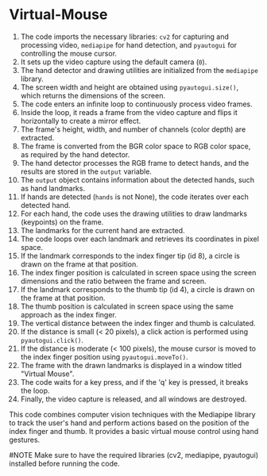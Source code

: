 # Virtual-Mouse


1. The code imports the necessary libraries: `cv2` for capturing and processing video, `mediapipe` for hand detection, and `pyautogui` for controlling the mouse cursor.
2. It sets up the video capture using the default camera (`0`).
3. The hand detector and drawing utilities are initialized from the `mediapipe` library.
4. The screen width and height are obtained using `pyautogui.size()`, which returns the dimensions of the screen.
5. The code enters an infinite loop to continuously process video frames.
6. Inside the loop, it reads a frame from the video capture and flips it horizontally to create a mirror effect.
7. The frame's height, width, and number of channels (color depth) are extracted.
8. The frame is converted from the BGR color space to RGB color space, as required by the hand detector.
9. The hand detector processes the RGB frame to detect hands, and the results are stored in the `output` variable.
10. The `output` object contains information about the detected hands, such as hand landmarks.
11. If hands are detected (`hands` is not None), the code iterates over each detected hand.
12. For each hand, the code uses the drawing utilities to draw landmarks (keypoints) on the frame.
13. The landmarks for the current hand are extracted.
14. The code loops over each landmark and retrieves its coordinates in pixel space.
15. If the landmark corresponds to the index finger tip (id 8), a circle is drawn on the frame at that position.
16. The index finger position is calculated in screen space using the screen dimensions and the ratio between the frame and screen.
17. If the landmark corresponds to the thumb tip (id 4), a circle is drawn on the frame at that position.
18. The thumb position is calculated in screen space using the same approach as the index finger.
19. The vertical distance between the index finger and thumb is calculated.
20. If the distance is small (< 20 pixels), a click action is performed using `pyautogui.click()`.
21. If the distance is moderate (< 100 pixels), the mouse cursor is moved to the index finger position using `pyautogui.moveTo()`.
22. The frame with the drawn landmarks is displayed in a window titled "Virtual Mouse".
23. The code waits for a key press, and if the 'q' key is pressed, it breaks the loop.
24. Finally, the video capture is released, and all windows are destroyed.

This code combines computer vision techniques with the Mediapipe library to track the user's hand and perform actions based on the position of the index finger and thumb. It provides a basic virtual mouse control using hand gestures.

#NOTE
Make sure to have the required libraries (cv2, mediapipe, pyautogui) installed before running the code.
